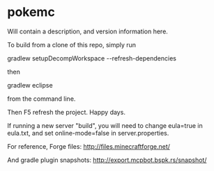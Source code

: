 # pokemc
Will contain a description, and version information here.

To build from a clone of this repo, simply run

gradlew setupDecompWorkspace --refresh-dependencies

then

gradlew eclipse

from the command line.

Then F5 refresh the project. Happy days.

If running a new server "build", you will need to change eula=true in eula.txt, and set online-mode=false in server.properties.

For reference, Forge files:
http://files.minecraftforge.net/

And gradle plugin snapshots:
http://export.mcpbot.bspk.rs/snapshot/
